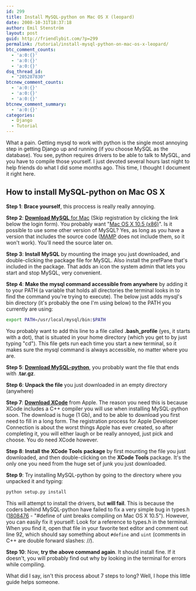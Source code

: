 ```yaml
---
id: 299
title: Install MySQL-python on Mac OS X (leopard)
date: 2008-10-31T18:37:18
author: Emil Stenström
layout: post
guid: http://friendlybit.com/?p=299
permalink: /tutorial/install-mysql-python-on-mac-os-x-leopard/
btc_comment_counts:
  - 'a:0:{}'
  - 'a:0:{}'
  - 'a:0:{}'
dsq_thread_id:
  - "205287830"
btcnew_comment_counts:
  - 'a:0:{}'
  - 'a:0:{}'
  - 'a:0:{}'
btcnew_comment_summary:
  - 'a:0:{}'
categories:
  - Django
  - Tutorial
---
```

What a pain. Getting mysql to work with python is the single most annoying step in getting Django up and running (if you choose MySQL as the database). You see, python requires drivers to be able to talk to MySQL, and you have to compile those yourself. I just devoted several hours last night to help friends do what I did some months ago. This time, I thought I document it right here.

## How to install MySQL-python on Mac OS X

**Step 1**: **Brace yourself**, this proccess is really really annoying.

**Step 2**: [**Download MySQL** for Mac](http://dev.mysql.com/downloads/mysql/5.0.html#macosx-dmg) (Skip registration by clicking the link below the login form). You probably want "[Mac OS X 10.5 (x86)](http://dev.mysql.com/get/Downloads/MySQL-5.0/mysql-5.0.67-osx10.5-x86.dmg/from/http://mysql.mirror.kangaroot.net/)". Is it possible to use some other version of MySQL? Yes, as long as you have a version that includes the source code ([MAMP](http://www.mamp.info/en/mamp.html) does not include them, so it won't work). You'll need the source later on.

**Step 3**: **Install MySQL** by mounting the image you just downloaded, and double-clicking the package file for MySQL. Also install the prefPane that's included in the package. That adds an icon the system admin that lets you start and stop MySQL, very convenient.

**Step 4**: **Make the mysql command accessible from anywhere** by adding it to your PATH (a variable that holds all directories the terminal looks in to find the command you're trying to execute). The below just adds mysql's bin directory (it's probably the one I'm using below) to the PATH you currently are using:

```bash
export PATH=/usr/local/mysql/bin:$PATH
```

You probably want to add this line to a file called **.bash_profile** (yes, it starts with a dot), that is situated in your home directory (which you get to by just typing "cd"). This file gets run each time you start a new terminal, so it makes sure the mysql command is always accessible, no matter where you are.

**Step 5**: **[Download MySQL-python](https://sourceforge.net/project/showfiles.php?group_id=22307&amp;package_id=15775)**, you probably want the file that ends with .**tar.gz**.

**Step 6**: **Unpack the file** you just downloaded in an empty directory (anywhere)

**Step 7**: **[Download XCode](http://developer.apple.com/technology/xcode.html)** from Apple. The reason you need this is because XCode includes a C++ compiler you will use when installing MySQL-python soon. The download is huge (1 Gb), and to be able to download you first need to fill in a long form. The registration process for Apple Developer Connection is about the worst things Apple has ever created, so after completing it, you will either laugh or be really annoyed, just pick and choose. You do need XCode however.

**Step 8**: **Install the XCode Tools** **package** by first mounting the file you just downloaded, and then double-clicking on the **XCode Tools** package. It's the only one you need from the huge set of junk you just downloaded.

**Step 9**: Try installing MySQL-python by going to the directory where you unpacked it and typing:

```bash
python setup.py install
```

This will attempt to install the drivers, but **will fail**. This is because the coders behind MySQL-python have failed to fix a very simple bug in types.h ([1808476](https://sourceforge.net/tracker/?func=detail&amp;aid=1808476&amp;group_id=22307&amp;atid=374932) - "#define of uint breaks compiling on Mac OS X 10.5"). However, you can easily fix it yourself: Look for a reference to types.h in the terminal. When you find it, open that file in your favorite text editor and comment out line 92, which should say something about `#define` and `uint` (comments in C++ are double forward slashes: //).

**Step 10**: Now, **try the above command again**. It should install fine. If it doesn't, you will probably find out why by looking in the terminal for errors while compiling.

What did I say, isn't this process about 7 steps to long? Well, I hope this little guide helps someone.
